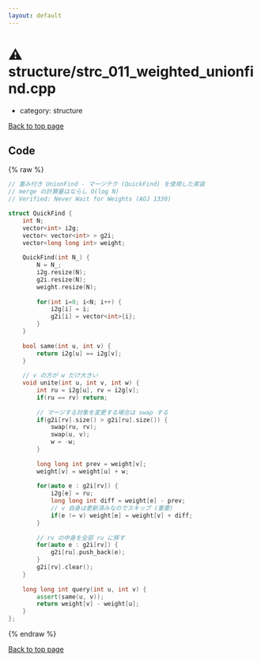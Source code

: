 ```yaml
---
layout: default
---
```


<!-- mathjax config similar to math.stackexchange -->
<script type="text/javascript" async
  src="https://cdnjs.cloudflare.com/ajax/libs/mathjax/2.7.5/MathJax.js?config=TeX-MML-AM_CHTML">
</script>
<script type="text/x-mathjax-config">
  MathJax.Hub.Config({
    TeX: { equationNumbers: { autoNumber: "AMS" }},
    tex2jax: {
      inlineMath: [ ['$','$'] ],
      processEscapes: true
    },
    "HTML-CSS": { matchFontHeight: false },
    displayAlign: "left",
    displayIndent: "2em"
  });
</script>

<script type="text/javascript" src="https://cdnjs.cloudflare.com/ajax/libs/jquery/3.4.1/jquery.min.js"></script>
<script src="https://cdn.jsdelivr.net/npm/jquery-balloon-js@1.1.2/jquery.balloon.min.js" integrity="sha256-ZEYs9VrgAeNuPvs15E39OsyOJaIkXEEt10fzxJ20+2I=" crossorigin="anonymous"></script>
<script type="text/javascript" src="../../assets/js/copy-button.js"></script>
<link rel="stylesheet" href="../../assets/css/copy-button.css" />


# :warning: structure/strc_011_weighted_unionfind.cpp
* category: structure


[Back to top page](../../index.html)



## Code
{% raw %}
```cpp
// 重み付き UnionFind - マージテク (QuickFind) を使用した実装
// merge の計算量はならし O(log N)
// Verified: Never Wait for Weights (AOJ 1330)

struct QuickFind {
    int N;
    vector<int> i2g;
    vector< vector<int> > g2i;
    vector<long long int> weight;
 
    QuickFind(int N_) {
        N = N_;
        i2g.resize(N);
        g2i.resize(N);
        weight.resize(N);
 
        for(int i=0; i<N; i++) {
            i2g[i] = i;
            g2i[i] = vector<int>{i};
        }
    }
 
    bool same(int u, int v) {
        return i2g[u] == i2g[v];
    }
 
    // v の方が w だけ大きい
    void unite(int u, int v, int w) {
        int ru = i2g[u], rv = i2g[v];
        if(ru == rv) return;
 
        // マージする対象を変更する場合は swap する
        if(g2i[rv].size() > g2i[ru].size()) {
            swap(ru, rv);
            swap(u, v);
            w = -w;
        }
 
        long long int prev = weight[v];
        weight[v] = weight[u] + w;
 
        for(auto e : g2i[rv]) {
            i2g[e] = ru;
            long long int diff = weight[e] - prev;
            // v 自身は更新済みなのでスキップ (重要)
            if(e != v) weight[e] = weight[v] + diff;
        }
 
        // rv の中身を全部 ru に移す
        for(auto e : g2i[rv]) {
            g2i[ru].push_back(e);
        }
        g2i[rv].clear();
    }
 
    long long int query(int u, int v) {
        assert(same(u, v));
        return weight[v] - weight[u];
    }
};
```
{% endraw %}

[Back to top page](../../index.html)

